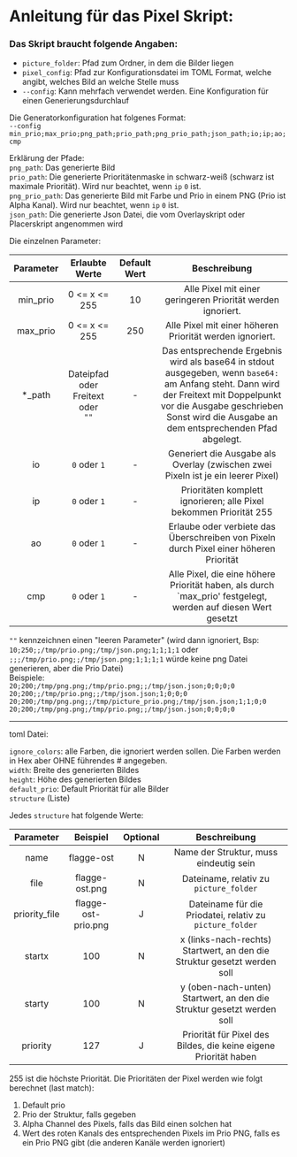 # Anleitung für das Pixel Skript:

### Das Skript braucht folgende Angaben:

- `picture_folder`: Pfad zum Ordner, in dem die Bilder liegen
- `pixel_config`: Pfad zur Konfigurationsdatei im TOML Format, welche angibt, welches Bild an welche Stelle muss  
- `--config`: Kann mehrfach verwendet werden. Eine Konfiguration für einen Generierungsdurchlauf

Die Generatorkonfiguration hat folgenes Format:  
`--config min_prio;max_prio;png_path;prio_path;png_prio_path;json_path;io;ip;ao;cmp`

Erklärung der Pfade:  
`png_path`: Das generierte Bild  
`prio_path`: Die generierte Prioritätenmaske in schwarz-weiß (schwarz ist maximale Priorität). Wird nur beachtet, wenn `ip` `0` ist.  
`png_prio_path`: Das generierte Bild mit Farbe und Prio in einem PNG (Prio ist Alpha Kanal). Wird nur beachtet, wenn `ip` `0` ist.  
`json_path`: Die generierte Json Datei, die vom Overlayskript oder Placerskript angenommen wird

Die einzelnen Parameter:

| Parameter |               Erlaubte Werte                | Default Wert |                                                                                                            Beschreibung                                                                                                             |
|:---------:|:-------------------------------------------:|:------------:|:-----------------------------------------------------------------------------------------------------------------------------------------------------------------------------------------------------------------------------------:|
| min_prio  |                0 <= x <= 255                |      10      |                                                                                     Alle Pixel mit einer geringeren Priorität werden ignoriert.                                                                                     |
| max_prio  |                0 <= x <= 255                |     250      |                                                                                      Alle Pixel mit einer höheren Priorität werden ignoriert.                                                                                       |
|  *_path   | Dateipfad oder<br/> Freitext oder<br/> `""` |      -       | Das entsprechende Ergebnis wird als base64 in stdout ausgegeben, wenn `base64:` am Anfang steht. Dann wird der Freitext mit Doppelpunkt vor die Ausgabe geschrieben<br/>Sonst wird die Ausgabe an dem entsprechenden Pfad abgelegt. |
|    io     |                `0` oder `1`                 |      -       |                                                                          Generiert die Ausgabe als Overlay (zwischen zwei Pixeln ist je ein leerer Pixel)                                                                           |
|    ip     |                `0` oder `1`                 |      -       |                                                                                 Prioritäten komplett ignorieren; alle Pixel bekommen Priorität 255                                                                                  |
|    ao     |                `0` oder `1`                 |      -       |                                                                       Erlaube oder verbiete das Überschreiben von Pixeln durch Pixel einer höheren Priorität                                                                        |
|    cmp    |                `0` oder `1`                 |      -       |                                                            Alle Pixel, die eine höhere Priorität haben, als durch `max_prio' festgelegt, werden auf diesen Wert gesetzt                                                             |

`""` kennzeichnen einen "leeren Parameter" (wird dann ignoriert, Bsp: `10;250;;/tmp/prio.png;/tmp/json.png;1;1;1;1`
oder `;;;/tmp/prio.png;;/tmp/json.png;1;1;1;1` würde keine png Datei generieren, aber die Prio Datei)  
Beispiele:  
`20;200;/tmp/png.png;/tmp/prio.png;;/tmp/json.json;0;0;0;0`  
`20;200;;/tmp/prio.png;;/tmp/json.json;1;0;0;0`  
`20;200;/tmp/png.png;;/tmp/picture_prio.png;/tmp/json.json;1;1;0;0`  
`20;200;/tmp/png.png;/tmp/prio.png;;/tmp/json.json;0;0;0;0`


------
toml Datei:

`ignore_colors`: alle Farben, die ignoriert werden sollen. Die Farben werden in Hex aber OHNE führendes # angegeben.  
`width`: Breite des generierten Bildes  
`height`: Höhe des generierten Bildes  
`default_prio`: Default Priorität für alle Bilder  
`structure` (Liste)

Jedes `structure` hat folgende Werte:

|   Parameter   |      Beispiel       | Optional |                               Beschreibung                               |
|:-------------:|:-------------------:|:--------:|:------------------------------------------------------------------------:|
|     name      |     flagge-ost      |    N     |                  Name der Struktur, muss eindeutig sein                  |
|     file      |   flagge-ost.png    |    N     |                  Dateiname, relativ zu `picture_folder`                  |
| priority_file | flagge-ost-prio.png |    J     |         Dateiname für die Priodatei, relativ zu `picture_folder`         |
|    startx     |         100         |    N     | x (links-nach-rechts) Startwert, an den die Struktur gesetzt werden soll |
|    starty     |         100         |    N     |  y (oben-nach-unten) Startwert, an den die Struktur gesetzt werden soll  |
|   priority    |         127         |    J     |     Priorität für Pixel des Bildes, die keine eigene Priorität haben     |

255 ist die höchste Priorität.
Die Prioritäten der Pixel werden wie folgt berechnet (last match):
1. Default prio
2. Prio der Struktur, falls gegeben
3. Alpha Channel des Pixels, falls das Bild einen solchen hat
4. Wert des roten Kanals des entsprechenden Pixels im Prio PNG, falls es ein Prio PNG gibt (die anderen Kanäle werden ignoriert)

